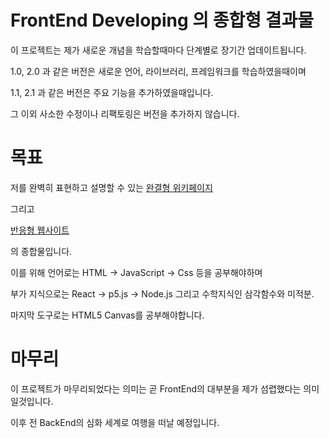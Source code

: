 # FrontEnd Developing 의 종합형 결과물
  이 프로젝트는 제가 새로운 개념을 학습할때마다 단계별로 장기간 업데이트됩니다.
  
  1.0, 2.0 과 같은 버전은 새로운 언어, 라이브러리, 프레임워크를 학습하였을때이며
  
  1.1, 2.1 과 같은 버전은 주요 기능을 추가하였을때입니다.
  
  그 이외 사소한 수정이나 리팩토링은 버전을 추가하지 않습니다.
  
# 목표
  
  저를 완벽히 표현하고 설명할 수 있는 <a 
  target = "_blank"
  href="https://ko.wikipedia.org/wiki/%EC%9C%84%ED%82%A4%EB%B0%B1%EA%B3%BC:%EB%8C%80%EB%AC%B8" 
  title="위키피디아">
  완결형 위키페이지
  </a> 
  
  그리고
  
  <a 
  target="_blank" 
  href="https://www.youtube.com/watch?v=jo8VGpJzQEE&t=284s" 
  title="Interactive Developer Youtube">
  
  반응형 웹사이트</a>
  
  의 종합물입니다.
  
  이를 위해 언어로는 HTML -> JavaScript -> Css 등을 공부해야하며
  
  부가 지식으로는 React -> p5.js -> Node.js 그리고 수학지식인 삼각함수와 미적분.
  
  마지막 도구로는 HTML5 Canvas를 공부해야합니다.
  
# 마무리

  이 프로젝트가 마무리되었다는 의미는 곧 FrontEnd의 대부분을 제가 섬렵했다는 의미일것입니다.
  
  이후 전 BackEnd의 심화 세계로 여행을 떠날 예정입니다.
  

